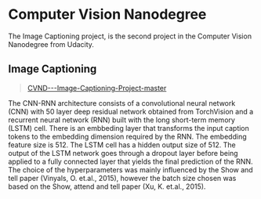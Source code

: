 # Computer Vision Nanodegree

The Image Captioning project, is the second project in the Computer Vision Nanodegree from Udacity.

## Image Captioning
>[CVND---Image-Captioning-Project-master](https://github.com/itoro-michael/udacity-image-captioning/tree/master/CVND---Image-Captioning-Project-master)

The CNN-RNN architecture consists of a convolutional neural network (CNN) with 50 layer deep residual network obtained from TorchVision and a recurrent neural network (RNN) built with the long short-term memory (LSTM) cell. There is an embbeding layer that transforms the input caption tokens to the embedding dimension required by the RNN. The embedding feature size is 512. The LSTM cell has a hidden output size of 512. The output of the LSTM network goes through a dropout layer before being applied to a fully connected layer that yields the final prediction of the RNN. The choice of the hyperparameters was mainly influenced by the Show and tell paper (Vinyals, O. et.al., 2015), however the batch size chosen was based on the Show, attend and tell paper (Xu, K. et.al., 2015).

